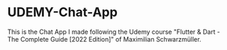 # UDEMY-Chat-App

This is the Chat App I made following the Udemy course "Flutter & Dart - The Complete Guide [2022 Edition]" of Maximilian Schwarzmüller.
